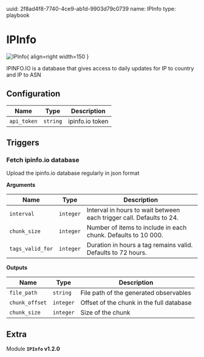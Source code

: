 uuid: 2f8ad4f8-7740-4ce9-ab1d-9903d79c0739
name: IPInfo
type: playbook

# IPInfo

![IPInfo](/assets/playbooks/library/ipinfo.png){ align=right width=150 }

IPINFO.IO is a database that gives access to daily updates for IP to country and IP to ASN

## Configuration

| Name      |  Type   |  Description  |
| --------- | ------- | --------------------------- |
| `api_token` | `string` | ipinfo.io token |

## Triggers

### Fetch ipinfo.io database

Upload the ipinfo.io database regularly in json format

**Arguments**

| Name      |  Type   |  Description  |
| --------- | ------- | --------------------------- |
| `interval` | `integer` | Interval in hours to wait between each trigger call. Defaults to 24. |
| `chunk_size` | `integer` | Number of items to include in each chunk. Defaults to 10 000. |
| `tags_valid_for` | `integer` | Duration in hours a tag remains valid. Defaults to 72 hours. |


**Outputs**

| Name      |  Type   |  Description  |
| --------- | ------- | --------------------------- |
| `file_path` | `string` | File path of the generated observables |
| `chunk_offset` | `integer` | Offset of the chunk in the full database |
| `chunk_size` | `integer` | Size of the chunk |


## Extra

Module **`IPInfo` v1.2.0**